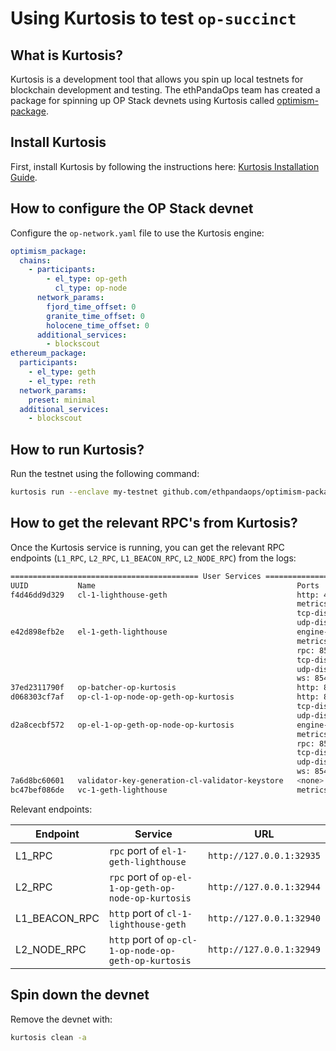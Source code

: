 # Using Kurtosis to test `op-succinct`

## What is Kurtosis?

Kurtosis is a development tool that allows you spin up local testnets for blockchain development and testing. The ethPandaOps team has created a package for spinning up OP Stack devnets using Kurtosis called [optimism-package](https://github.com/ethpandaops/optimism-package).

## Install Kurtosis

First, install Kurtosis by following the instructions here: [Kurtosis Installation Guide](https://docs.kurtosis.com/install/).

## How to configure the OP Stack devnet

Configure the `op-network.yaml` file to use the Kurtosis engine:

```yaml
optimism_package:
  chains:
    - participants:
        - el_type: op-geth
          cl_type: op-node
      network_params:
        fjord_time_offset: 0
        granite_time_offset: 0
        holocene_time_offset: 0
      additional_services:
        - blockscout
ethereum_package:
  participants:
    - el_type: geth
    - el_type: reth
  network_params:
    preset: minimal
  additional_services:
    - blockscout
```

## How to run Kurtosis?

Run the testnet using the following command:

```bash
kurtosis run --enclave my-testnet github.com/ethpandaops/optimism-package --args-file op-network.yaml --image-download always
```

## How to get the relevant RPC's from Kurtosis?

Once the Kurtosis service is running, you can get the relevant RPC endpoints (`L1_RPC`, `L2_RPC`, `L1_BEACON_RPC`, `L2_NODE_RPC`) from the logs:

```bash
========================================== User Services ==========================================
UUID           Name                                             Ports                                         Status
f4d46dd9d329   cl-1-lighthouse-geth                             http: 4000/tcp -> http://127.0.0.1:32940      RUNNING
                                                                metrics: 5054/tcp -> http://127.0.0.1:32941   
                                                                tcp-discovery: 9000/tcp -> 127.0.0.1:32942    
                                                                udp-discovery: 9000/udp -> 127.0.0.1:32796    
e42d898efb2e   el-1-geth-lighthouse                             engine-rpc: 8551/tcp -> 127.0.0.1:32937       RUNNING
                                                                metrics: 9001/tcp -> http://127.0.0.1:32938   
                                                                rpc: 8545/tcp -> 127.0.0.1:32935              
                                                                tcp-discovery: 30303/tcp -> 127.0.0.1:32939   
                                                                udp-discovery: 30303/udp -> 127.0.0.1:32795   
                                                                ws: 8546/tcp -> 127.0.0.1:32936               
37ed2311790f   op-batcher-op-kurtosis                           http: 8548/tcp -> http://127.0.0.1:32951      RUNNING
d068303cf7af   op-cl-1-op-node-op-geth-op-kurtosis              http: 8547/tcp -> http://127.0.0.1:32949      RUNNING
                                                                tcp-discovery: 9003/tcp -> 127.0.0.1:32950    
                                                                udp-discovery: 9003/udp -> 127.0.0.1:32798    
d2a8cecbf572   op-el-1-op-geth-op-node-op-kurtosis              engine-rpc: 8551/tcp -> 127.0.0.1:32946       RUNNING
                                                                metrics: 9001/tcp -> 127.0.0.1:32947          
                                                                rpc: 8545/tcp -> http://127.0.0.1:32944       
                                                                tcp-discovery: 30303/tcp -> 127.0.0.1:32948   
                                                                udp-discovery: 30303/udp -> 127.0.0.1:32797   
                                                                ws: 8546/tcp -> 127.0.0.1:32945               
7a6d8bc60601   validator-key-generation-cl-validator-keystore   <none>                                        RUNNING
bc47bef086de   vc-1-geth-lighthouse                             metrics: 8080/tcp -> http://127.0.0.1:32943   RUNNING
```

Relevant endpoints:

| Endpoint | Service | URL |
|----------|---------|-----|
| L1_RPC | `rpc` port of `el-1-geth-lighthouse` | `http://127.0.0.1:32935` |
| L2_RPC | `rpc` port of `op-el-1-op-geth-op-node-op-kurtosis` | `http://127.0.0.1:32944` |
| L1_BEACON_RPC | `http` port of `cl-1-lighthouse-geth` | `http://127.0.0.1:32940` |
| L2_NODE_RPC | `http` port of `op-cl-1-op-node-op-geth-op-kurtosis` | `http://127.0.0.1:32949` |

## Spin down the devnet

Remove the devnet with:

```bash
kurtosis clean -a
```